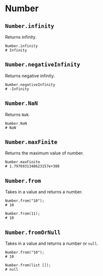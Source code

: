# Number

## `Number.infinity`

Returns infinity.

```
Number.infinity
# Infinity
```

## `Number.negativeInfinity`

Returns negative infinity.

```
Number.negativeInfinity
# -Infinity
```

## `Number.NaN`

Returns `NaN`.

```
Number.NaN
# NaN
```

## `Number.maxFinite`

Returns the maximum value of number.

```
Number.maxFinite
# 1.7976931348623157e+308
```

## `Number.from`

Takes in a value and returns a number.

```
Number.from("10");
# 10

Number.from(11);
# 10
```

## `Number.fromOrNull`

Takes in a value and returns a number or `null`.

```
Number.from("10");
# 10

Number.from(list []);
# null
```
